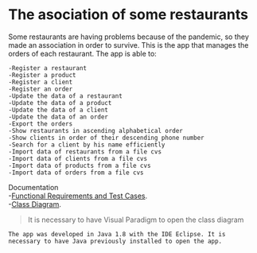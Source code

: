 # The asociation of some restaurants

Some restaurants are having problems because of the pandemic, so they made an association in order to survive. This is the app that manages the orders of each restaurant.
The app is able to:
```
-Register a restaurant
-Register a product
-Register a client
-Register an order
-Update the data of a restaurant
-Update the data of a product
-Update the data of a client
-Update the data of an order
-Export the orders
-Show restaurants in ascending alphabetical order
-Show clients in order of their descending phone number
-Search for a client by his name efficiently
-Import data of restaurants from a file cvs
-Import data of clients from a file cvs
-Import data of products from a file cvs
-Import data of orders from a file cvs
```

Documentation\
-[Functional Requirements and Test Cases](https://github.com/Juan-dev123/TIntegradora1/blob/master/docs/Requerimientos%20funcionales%20y%20pruebas.pdf).\
-[Class Diagram](https://github.com/Juan-dev123/TIntegradora1/blob/master/docs/diagram%20class.vpp).
>It is necessary to have Visual Paradigm to open the class diagram

```
The app was developed in Java 1.8 with the IDE Eclipse. It is necessary to have Java previously installed to open the app.
```
